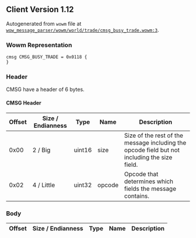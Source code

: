 ## Client Version 1.12

Autogenerated from `wowm` file at [`wow_message_parser/wowm/world/trade/cmsg_busy_trade.wowm:3`](https://github.com/gtker/wow_messages/tree/main/wow_message_parser/wowm/world/trade/cmsg_busy_trade.wowm#L3).

### Wowm Representation
```rust,ignore
cmsg CMSG_BUSY_TRADE = 0x0118 {
}
```
### Header
CMSG have a header of 6 bytes.

#### CMSG Header
| Offset | Size / Endianness | Type   | Name   | Description |
| ------ | ----------------- | ------ | ------ | ----------- |
| 0x00   | 2 / Big           | uint16 | size   | Size of the rest of the message including the opcode field but not including the size field.|
| 0x02   | 4 / Little        | uint32 | opcode | Opcode that determines which fields the message contains.|
### Body
| Offset | Size / Endianness | Type | Name | Description |
| ------ | ----------------- | ---- | ---- | ----------- |
